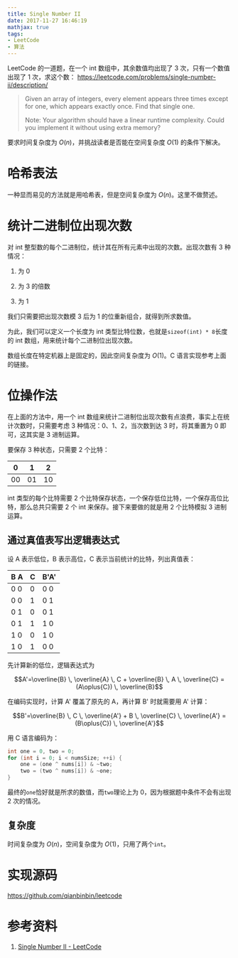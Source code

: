 ```yaml
---
title: Single Number II
date: 2017-11-27 16:46:19
mathjax: true
tags:
- LeetCode
- 算法
---
```


LeetCode 的一道题，在一个 int 数组中，其余数值均出现了 3 次，只有一个数值出现了 1 次，求这个数：
<https://leetcode.com/problems/single-number-ii/description/>

> Given an array of integers, every element appears three times except for one, which appears exactly once. Find that single one.
>
> Note:
> Your algorithm should have a linear runtime complexity. Could you implement it without using extra memory?

要求时间复杂度为 $O(n)$，并挑战读者是否能在空间复杂度 $O(1)$ 的条件下解决。

<!-- more -->

# 哈希表法

一种显而易见的方法就是用哈希表，但是空间复杂度为 $O(n)$。这里不做赘述。

# 统计二进制位出现次数

对 int 整型数的每个二进制位，统计其在所有元素中出现的次数。出现次数有 3 种情况：

1. 为 0

2. 为 3 的倍数

3. 为 1

我们只需要把出现次数模 3 后为 1 的位重新组合，就得到所求数值。

为此，我们可以定义一个长度为 int 类型比特位数，也就是`sizeof(int) * 8`长度的 int 数组，用来统计每个二进制位出现次数。

数组长度在特定机器上是固定的，因此空间复杂度为 $O(1)$。C 语言实现参考上面的链接。

# 位操作法

在上面的方法中，用一个 int 数组来统计二进制位出现次数有点浪费，事实上在统计次数时，只需要考虑 3 种情况：0、1、2，当次数到达 3 时，将其重置为 0 即可，这其实是 3 进制运算。

要保存 3 种状态，只需要 2 个比特：

  0 |  1 |  2
----|----|----
 00 | 01 | 10

int 类型的每个比特需要 2 个比特保存状态，一个保存低位比特，一个保存高位比特，那么总共只需要 2 个 int 来保存。接下来要做的就是用 2 个比特模拟 3 进制运算。

## 通过真值表写出逻辑表达式

设 A 表示低位，B 表示高位，C 表示当前统计的比特，列出真值表：

 B A | C | B'A'
-----|---|-----
 0 0 | 0 | 0 0
 0 0 | 1 | 0 1
 0 1 | 0 | 0 1
 0 1 | 1 | 1 0
 1 0 | 0 | 1 0
 1 0 | 1 | 0 0

先计算新的低位，逻辑表达式为

$$A'=\overline{B} \, \overline{A} \, C + \overline{B} \, A \, \overline{C}
    =(A\oplus{C}) \, \overline{B}$$

在编码实现时，计算 A' 覆盖了原先的 A，再计算 B' 时就需要用 A' 计算：

$$B'=\overline{B} \, C \, \overline{A'} + B \, \overline{C} \, \overline{A'}
    =(B\oplus{C}) \, \overline{A'}$$

用 C 语言编码为：

```c
int one = 0, two = 0;
for (int i = 0; i < numsSize; ++i) {
    one = (one ^ nums[i]) & ~two;
    two = (two ^ nums[i]) & ~one;
}
```

最终的`one`恰好就是所求的数值，而`two`理论上为 0，因为根据题中条件不会有出现 2 次的情况。

## 复杂度

时间复杂度为 $O(n)$，空间复杂度为 $O(1)$，只用了两个`int`。

# 实现源码

<https://github.com/qianbinbin/leetcode>

# 参考资料

1. [Single Number II - LeetCode](https://leetcode.com/problems/single-number-ii/discuss/43294/Challenge-me-thx)
